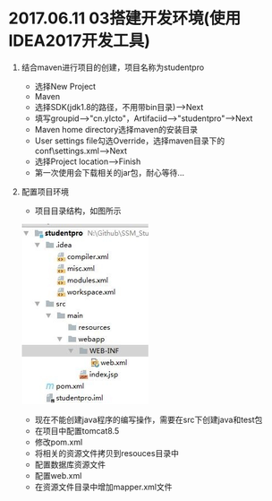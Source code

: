 # 2017.06.11 03搭建开发环境(使用IDEA2017开发工具)  
 
1. 结合maven进行项目的创建，项目名称为studentpro  

	- 选择New Project  
	- Maven  
	- 选择SDK(jdk1.8的路径，不用带bin目录)-->Next
	- 填写groupid-->"cn.ylcto"，Artifaciid-->"studentpro"-->Next  
	- Maven home directory选择maven的安装目录  
	- User settings file勾选Override，选择maven目录下的conf\settings.xml-->Next  
	- 选择Project location-->Finish  
	- 第一次使用会下载相关的jar包，耐心等待...

1. 配置项目环境

	- 项目目录结构，如图所示  
	
	![](../images/01.jpg)

	- 现在不能创建java程序的编写操作，需要在src下创建java和test包  
	- 在项目中配置tomcat8.5
	- 修改pom.xml  
	- 将相关的资源文件拷贝到resouces目录中  
	- 配置数据库资源文件  
	- 配置web.xml  
	- 在资源文件目录中增加mapper.xml文件  
	